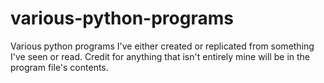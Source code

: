 # various-python-programs
Various python programs I've either created or replicated from something I've seen or read. Credit for anything that isn't entirely mine will be in the program file's contents.
